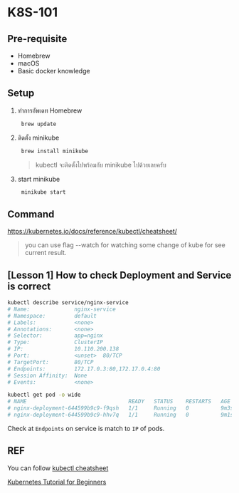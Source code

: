 # K8S-101

## Pre-requisite

* Homebrew
* macOS
* Basic docker knowledge

## Setup

1. ทำการอัพเดท Homebrew

   ```bash
    brew update
   ```

2. ติดตั้ง minikube

   ```bash
    brew install minikube
   ```

   > kubectl จะติดตั้งไปพร้อมกับ minikube ไปด้วยเลยครับ

3. start minikube

   ```bash
    minikube start
   ```

## Command

https://kubernetes.io/docs/reference/kubectl/cheatsheet/

> you can use flag --watch for watching some change of kube for see current result.

## [Lesson 1] How to check Deployment and Service is correct

```sh
kubectl describe service/nginx-service
# Name:              nginx-service
# Namespace:         default
# Labels:            <none>
# Annotations:       <none>
# Selector:          app=nginx
# Type:              ClusterIP
# IP:                10.110.200.138
# Port:              <unset>  80/TCP
# TargetPort:        80/TCP
# Endpoints:         172.17.0.3:80,172.17.0.4:80
# Session Affinity:  None
# Events:            <none>
```

```sh
kubectl get pod -o wide
# NAME                                READY   STATUS    RESTARTS   AGE    IP           NODE       NOMINATED NODE   READINESS GATES
# nginx-deployment-644599b9c9-f9qsh   1/1     Running   0          9m3s   172.17.0.3   minikube   <none>           <none>
# nginx-deployment-644599b9c9-hhv7q   1/1     Running   0          9m1s   172.17.0.4   minikube   <none>           <none>
```

Check at `Endpoints` on service is match to `IP` of pods.

## REF

You can follow [kubectl cheatsheet](https://kubernetes.io/docs/reference/kubectl/cheatsheet/)

[Kubernetes Tutorial for Beginners](https://www.youtube.com/watch?v=X48VuDVv0do)
